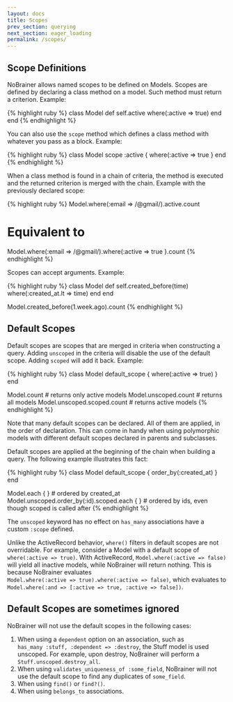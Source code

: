 ```yaml
---
layout: docs
title: Scopes
prev_section: querying
next_section: eager_loading
permalink: /scopes/
---
```


## Scope Definitions

NoBrainer allows named scopes to be defined on Models.
Scopes are defined by declaring a class method on a model. Such method must
return a criterion. Example:

{% highlight ruby %}
class Model
  def self.active
    where(:active => true)
  end
end
{% endhighlight %}

You can also use the `scope` method which defines a class method with
whatever you pass as a block. Example:

{% highlight ruby %}
class Model
  scope :active { where(:active => true }
end
{% endhighlight %}

When a class method is found in a chain of criteria, the method is executed and
the returned criterion is merged with the chain. Example with the previously
declared scope:

{% highlight ruby %}
Model.where(:email => /@gmail/).active.count
# Equivalent to
Model.where(:email => /@gmail/).where(:active => true }.count
{% endhighlight %}

Scopes can accept arguments. Example:

{% highlight ruby %}
class Model
  def self.created_before(time)
    where(:created_at.lt => time)
  end
end

Model.created_before(1.week.ago).count
{% endhighlight %}

## Default Scopes

Default scopes are scopes that are merged in criteria when constructing a query.
Adding `unscoped` in the criteria will disable the use of the default scope.
Adding `scoped` will add it back. Example:

{% highlight ruby %}
class Model
  default_scope { where(:active => true) }
end

Model.count # returns only active models
Model.unscoped.count # returns all models
Model.unscoped.scoped.count # returns active models
{% endhighlight %}

Note that many default scopes can be declared. All of them are applied, in the
order of declaration. This can come in handy when using polymorphic models with
different default scopes declared in parents and subclasses.

Default scopes are applied at the beginning of the chain when building a query.
The following example illustrates this fact:

{% highlight ruby %}
class Model
  default_scope { order_by(:created_at) }
end

Model.each { } # ordered by created_at
Model.unscoped.order_by(:id).scoped.each { } # ordered by ids, even though scoped is called after
{% endhighlight %}

The `unscoped` keyword has no effect on `has_many` associations have a custom `:scope` defined.

Unlike the ActiveRecord behavior, `where()` filters in default scopes are not overridable.
For example, consider a Model with a default scope of `where(:active => true)`.
With ActiveRecord, `Model.where(:active => false)` will yield all inactive
models, while NoBrainer will return nothing. This is because NoBrainer
evaluates  
`Model.where(:active => true).where(:active => false)`, which evaluates to  
`Model.where(:and => [:active => true, :active => false])`.

## Default Scopes are sometimes ignored

NoBrainer will not use the default scopes in the following cases:

1. When using a `dependent` option on an association, such as  
   `has_many :stuff, :dependent => :destroy`, the Stuff model is used unscoped.
   For example, upon destroy, NoBrainer will perform a `Stuff.unscoped.destroy_all`.
2. When using `validates_uniqueness_of :some_field`, NoBrainer will not use the
   default scope to find any duplicates of `some_field`.
3. When using `find()` or `find?()`.
4. When using `belongs_to` associations.

